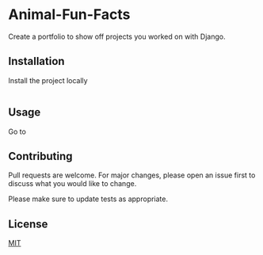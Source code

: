 # Animal-Fun-Facts

Create a portfolio to show off projects you worked on with Django.

## Installation

Install the project locally
```bash

```

## Usage
Go to 

## Contributing
Pull requests are welcome. For major changes, please open an issue first to discuss what you would like to change.

Please make sure to update tests as appropriate.

## License
[MIT](https://choosealicense.com/licenses/mit/)
